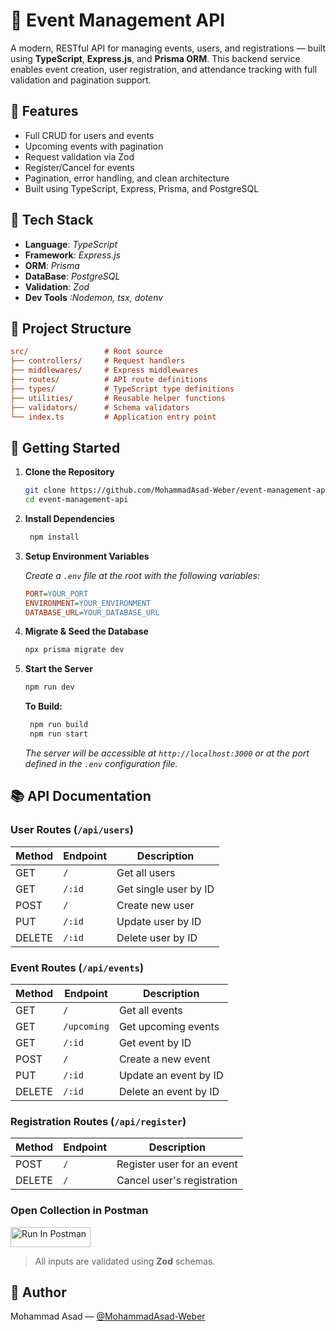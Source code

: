 # 🎯 Event Management API

A modern, RESTful API for managing events, users, and registrations — built using **TypeScript**, **Express.js**, and **Prisma ORM**. This backend service enables event creation, user registration, and attendance tracking with full validation and pagination support.

## 🚀 Features

- Full CRUD for users and events
- Upcoming events with pagination
- Request validation via Zod
- Register/Cancel for events
- Pagination, error handling, and clean architecture
- Built using TypeScript, Express, Prisma, and PostgreSQL

## 🧰 Tech Stack

- **Language**: _TypeScript_
- **Framework**: _Express.js_
- **ORM**: _Prisma_
- **DataBase**: _PostgreSQL_
- **Validation**: _Zod_
- **Dev Tools** _:Nodemon, tsx, dotenv_

## 📁 Project Structure

```ini
src/                 # Root source
├── controllers/     # Request handlers
├── middlewares/     # Express middlewares
├── routes/          # API route definitions
├── types/           # TypeScript type definitions
├── utilities/       # Reusable helper functions
├── validators/      # Schema validators
└── index.ts         # Application entry point
```

## 🧪 Getting Started

1. **Clone the Repository**

   ```bash
   git clone https://github.com/MohammadAsad-Weber/event-management-api.git
   cd event-management-api
   ```

2. **Install Dependencies**

   ```bash
    npm install
   ```

3. **Setup Environment Variables**

   _Create a `.env` file at the root with the following variables:_

   ```ini
   PORT=YOUR_PORT
   ENVIRONMENT=YOUR_ENVIRONMENT
   DATABASE_URL=YOUR_DATABASE_URL
   ```

4. **Migrate & Seed the Database**

   ```bash
   npx prisma migrate dev
   ```

5. **Start the Server**

   ```bash
   npm run dev
   ```

   **To Build:**

   ```bash
    npm run build
    npm run start
   ```

   _The server will be accessible at `http://localhost:3000` or at the port defined in the `.env` configuration file._

## 📚 API Documentation

### User Routes (`/api/users`)

| **Method** | **Endpoint** | **Description**       |
| ---------- | ------------ | --------------------- |
| GET        | `/`          | Get all users         |
| GET        | `/:id`       | Get single user by ID |
| POST       | `/`          | Create new user       |
| PUT        | `/:id`       | Update user by ID     |
| DELETE     | `/:id`       | Delete user by ID     |

### Event Routes (`/api/events`)

| **Method** | **Endpoint** | **Description**       |
| ---------- | ------------ | --------------------- |
| GET        | `/`          | Get all events        |
| GET        | `/upcoming`  | Get upcoming events   |
| GET        | `/:id`       | Get event by ID       |
| POST       | `/`          | Create a new event    |
| PUT        | `/:id`       | Update an event by ID |
| DELETE     | `/:id`       | Delete an event by ID |

### Registration Routes (`/api/register`)

| Method | Endpoint | Description                |
| ------ | -------- | -------------------------- |
| POST   | `/`      | Register user for an event |
| DELETE | `/`      | Cancel user's registration |

### Open Collection in Postman

[<img src="https://run.pstmn.io/button.svg" alt="Run In Postman" style="width: 128px; height: 32px;">](https://app.getpostman.com/run-collection/43160558-af475ddd-f3be-44f4-baed-711c7a0d0a42?action=collection%2Ffork&source=rip_markdown&collection-url=entityId%3D43160558-af475ddd-f3be-44f4-baed-711c7a0d0a42%26entityType%3Dcollection%26workspaceId%3D1afb1a8a-77df-4a38-a0b6-91d05da2021a)

> All inputs are validated using **Zod** schemas.

## 🧠 Author

Mohammad Asad — [@MohammadAsad-Weber](https://github.com/MohammadAsad-Weber)
